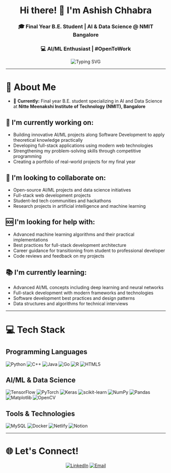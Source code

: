 <div align="center">

# Hi there! 👋 I'm Ashish Chhabra

### 🎓 Final Year B.E. Student | AI & Data Science @ NMIT Bangalore
### 💻 AI/ML Enthusiast | #OpenToWork

<img src="https://readme-typing-svg.herokuapp.com?font=Fira+Code&pause=1000&color=36BCF7&center=true&vCenter=true&width=435&lines=AI+%26+Data+Science+Student;Always+Learning+New+Technologies;Open+to+Collaborations!" alt="Typing SVG" />

</div>

---

# 💫 About Me

- 🎯 **Currently:** Final year B.E. student specializing in AI and Data Science at **Nitte Meenakshi Institute of Technology (NMIT), Bangalore**

## 🔨 I'm currently working on:
- Building innovative AI/ML projects along Software Development to apply theoretical knowledge practically
- Developing full-stack applications using modern web technologies
- Strengthening my problem-solving skills through competitive programming
- Creating a portfolio of real-world projects for my final year

## 🤝 I'm looking to collaborate on:
- Open-source AI/ML projects and data science initiatives
- Full-stack web development projects
- Student-led tech communities and hackathons
- Research projects in artificial intelligence and machine learning

## 🆘 I'm looking for help with:
- Advanced machine learning algorithms and their practical implementations
- Best practices for full-stack development architecture
- Career guidance for transitioning from student to professional developer
- Code reviews and feedback on my projects

## 📚 I'm currently learning:
- Advanced AI/ML concepts including deep learning and neural networks
- Full-stack development with modern frameworks and technologies
- Software development best practices and design patterns
- Data structures and algorithms for technical interviews

---

# 💻 Tech Stack

## Programming Languages
![Python](https://img.shields.io/badge/python-3670A0?style=for-the-badge&logo=python&logoColor=ffdd54)
![C++](https://img.shields.io/badge/c++-%2300599C.svg?style=for-the-badge&logo=c%2B%2B&logoColor=white)
![Java](https://img.shields.io/badge/java-%23ED8B00.svg?style=for-the-badge&logo=openjdk&logoColor=white)
![Go](https://img.shields.io/badge/go-%2300ADD8.svg?style=for-the-badge&logo=go&logoColor=white)
![R](https://img.shields.io/badge/r-%23276DC3.svg?style=for-the-badge&logo=r&logoColor=white)
![HTML5](https://img.shields.io/badge/html5-%23E34F26.svg?style=for-the-badge&logo=html5&logoColor=white)

## AI/ML & Data Science
![TensorFlow](https://img.shields.io/badge/TensorFlow-%23FF6F00.svg?style=for-the-badge&logo=TensorFlow&logoColor=white)
![PyTorch](https://img.shields.io/badge/PyTorch-%23EE4C2C.svg?style=for-the-badge&logo=PyTorch&logoColor=white)
![Keras](https://img.shields.io/badge/Keras-%23D00000.svg?style=for-the-badge&logo=Keras&logoColor=white)
![scikit-learn](https://img.shields.io/badge/scikit--learn-%23F7931E.svg?style=for-the-badge&logo=scikit-learn&logoColor=white)
![NumPy](https://img.shields.io/badge/numpy-%23013243.svg?style=for-the-badge&logo=numpy&logoColor=white)
![Pandas](https://img.shields.io/badge/pandas-%23150458.svg?style=for-the-badge&logo=pandas&logoColor=white)
![Matplotlib](https://img.shields.io/badge/Matplotlib-%23ffffff.svg?style=for-the-badge&logo=Matplotlib&logoColor=black)
![OpenCV](https://img.shields.io/badge/opencv-%23white.svg?style=for-the-badge&logo=opencv&logoColor=white)

## Tools & Technologies
![MySQL](https://img.shields.io/badge/mysql-4479A1.svg?style=for-the-badge&logo=mysql&logoColor=white)
![Docker](https://img.shields.io/badge/docker-%230db7ed.svg?style=for-the-badge&logo=docker&logoColor=white)
![Netlify](https://img.shields.io/badge/netlify-%23000000.svg?style=for-the-badge&logo=netlify&logoColor=#00C7B7)
![Notion](https://img.shields.io/badge/Notion-%23000000.svg?style=for-the-badge&logo=notion&logoColor=white)

---

# 🌐 Let's Connect!

<div align="center">

[![LinkedIn](https://img.shields.io/badge/LinkedIn-%230077B5.svg?logo=linkedin&logoColor=white&style=for-the-badge)](https://linkedin.com/in/chhabra-ashish-be)
[![Email](https://img.shields.io/badge/Email-D14836?style=for-the-badge&logo=gmail&logoColor=white)](mailto:ashchh2004@gmail.com)

</div>
